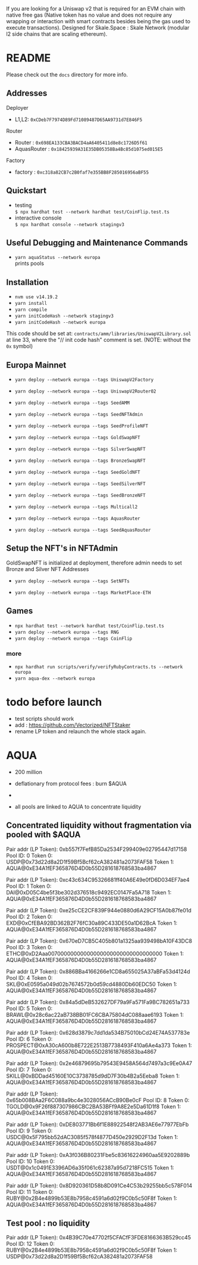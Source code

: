 If you are looking for a Uniswap v2 that is required for an EVM chain with native free gas (Native token has no value and does not require any wrapping or interaction with smart contracts besides being the gas used to execute transactions). Designed for Skale.Space : Skale Network (modular l2 side chains that are scaling ethereum).


# README

Please check out the `docs` directory for more info.

## Addresses

Deployer
* L1,L2: `0xCDeb7F7974D89Fd71089487D65AA9731d7E846F5`

Router
* Router : `0x698EA133CBA3BACD4aA6405411d8e8c1726D5f61`
* AquasRouter : `0x18425939A31E35DB05358Ba4Bc85d1075ed015E5`

Factory
* factory : `0xc318a82CB7c2B0faf7e355BB8F285016956aBF55`


## Quickstart

* testing  
  `$ npx hardhat test --network hardhat test/CoinFlip.test.ts`
* interactive console  
  `$ npx hardhat console --network stagingv3`

## Useful Debugging and Maintenance Commands

* `yarn aquaStatus --network europa`  
  prints pools 

## Installation
- ```nvm use v14.19.2```
- ```yarn install```
- ```yarn compile```
- ```yarn initCodeHash --network stagingv3```
- ```yarn initCodeHash --network europa```

This code should be set at: `contracts/amm/libraries/UniswapV2Library.sol` at line 33, where the "// init code hash" comment is set. (NOTE: without the `0x` symbol)

## Europa Mainnet 
- ```yarn deploy --network europa --tags UniswapV2Factory```
- ```yarn deploy --network europa --tags UniswapV2Router02```
- ```yarn deploy --network europa --tags SeedAMM```
- ```yarn deploy --network europa --tags SeedNFTAdmin```
- ```yarn deploy --network europa --tags SeedProfileNFT```
- ```yarn deploy --network europa --tags GoldSwapNFT```
- ```yarn deploy --network europa --tags SilverSwapNFT```
- ```yarn deploy --network europa --tags BronzeSwapNFT```

- ```yarn deploy --network europa --tags SeedGoldNFT```
- ```yarn deploy --network europa --tags SeedSilverNFT```
- ```yarn deploy --network europa --tags SeedBronzeNFT```

- ```yarn deploy --network europa --tags Multicall2```

- ```yarn deploy --network europa --tags AquasRouter```
- ```yarn deploy --network europa --tags SeedAquasRouter```

## Setup the NFT's in NFTAdmin
GoldSwapNFT is initialized at deployment, therefore admin needs to set Bronze and Silver NFT Addresses 
- ```yarn deploy --network europa --tags SetNFTs```

- ```yarn deploy --network europa --tags MarketPlace-ETH```

## Games 
- ```npx hardhat test --network hardhat test/CoinFlip.test.ts```
- ```yarn deploy --network europa --tags RNG```
- ```yarn deploy --network europa --tags CoinFlip```

### more 

-  ```npx hardhat run scripts/verify/verifyRubyContracts.ts --network europa```
- ```yarn aqua-dex --network europa```


# todo before launch
- test scripts should work 
- add : https://github.com/Vectorized/NFTStaker
- rename LP token and relaunch the whole stack again. 

# AQUA 
- 200 million 
- deflationary from protocol fees : burn $AQUA 
- 

- all pools are linked to AQUA to concentrate liquidity
## Concentrated liquidity without fragmentation via pooled with $AQUA 
Pair addr (LP Token): 0xb557f7FefB85Da2534F299409e02795447d17158
Pool ID: 0
Token 0: USDP@0x73d22d8a2D1f59Bf5Bcf62cA382481a2073FAF58
Token 1: AQUA@0xE34A1fEF365876D4D0b55D281618768583ba4867

Pair addr (LP Token): 0xc43c634C95326681ff40A6E49e0fD6D034EF7ae4
Pool ID: 1
Token 0: DAI@0xD05C4be5f3be302d376518c9492EC0147Fa5A718
Token 1: AQUA@0xE34A1fEF365876D4D0b55D281618768583ba4867

Pair addr (LP Token): 0xe25cCE2CF839F944e0880d6A29CF15A0b87fe01d
Pool ID: 2
Token 0: EXD@0xCfEBA92BD362B2F76fC30a89C433DE50a1D62BcA
Token 1: AQUA@0xE34A1fEF365876D4D0b55D281618768583ba4867

Pair addr (LP Token): 0x670eD7CB5C405b801a1325aa939498bA10F43DC8
Pool ID: 3
Token 0: ETHC@0xD2Aaa00700000000000000000000000000000000
Token 1: AQUA@0xE34A1fEF365876D4D0b55D281618768583ba4867

Pair addr (LP Token): 0x886BBa4166266e1CD8a655025A37aBFa53d4124d
Pool ID: 4
Token 0: SKL@0xE0595a049d02b7674572b0d59cd4880Db60EDC50
Token 1: AQUA@0xE34A1fEF365876D4D0b55D281618768583ba4867

Pair addr (LP Token): 0x84a5dDeB532627DF79a9Fa571Fa9BC782651a733
Pool ID: 5
Token 0: BRAWL@0x28c6ac22aB738BB01FC6CBA75804dC088aae6193
Token 1: AQUA@0xE34A1fEF365876D4D0b55D281618768583ba4867

Pair addr (LP Token): 0x628d3879c7dd1da534B75010bCd24E74A537783e
Pool ID: 6
Token 0: PROSPECT@0xA30cA600b8E722E2513B7738493F410a6Ae4a373
Token 1: AQUA@0xE34A1fEF365876D4D0b55D281618768583ba4867

Pair addr (LP Token): 0x2e46879695b79543E9458A564d7497a3c9Ee0A47
Pool ID: 7
Token 0: SKILL@0xBDDad45160E10C3738785d9dD7F30b4B2a5Eeba8
Token 1: AQUA@0xE34A1fEF365876D4D0b55D281618768583ba4867

Pair addr (LP Token): 0x65b008BAa2F6C088a9bc4e3028056ACcB90Be0cF
Pool ID: 8
Token 0: TGOLD@0x9F26f887307986CBC2BA53BFf9A8E2e5Da61D1f8
Token 1: AQUA@0xE34A1fEF365876D4D0b55D281618768583ba4867

Pair addr (LP Token): 0xDE803771Bb6f1E88922548f2AB3AE6e77977EbFb
Pool ID: 9
Token 0: USDC@0x5F795bb52dAC3085f578f4877D450e2929D2F13d
Token 1: AQUA@0xE34A1fEF365876D4D0b55D281618768583ba4867

Pair addr (LP Token): 0xA3f036B80231Fbe5c83616224960aa5E9202889b
Pool ID: 10
Token 0: USDT@0x1c0491E3396AD6a35f061c62387a95d7218FC515
Token 1: AQUA@0xE34A1fEF365876D4D0b55D281618768583ba4867

Pair addr (LP Token): 0x8D920361D58b8D091Ce4C53b29255bb5c578F014
Pool ID: 11
Token 0: RUBY@0x2B4e4899b53E8b7958c4591a6d02f9C0b5c50F8f
Token 1: AQUA@0xE34A1fEF365876D4D0b55D281618768583ba4867
## Test pool : no liquidity 
Pair addr (LP Token): 0x4B39C70e47702f5CFACfF3FDE8166363B529cc45
Pool ID: 12
Token 0: RUBY@0x2B4e4899b53E8b7958c4591a6d02f9C0b5c50F8f
Token 1: USDP@0x73d22d8a2D1f59Bf5Bcf62cA382481a2073FAF58